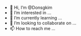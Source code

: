 - 👋 Hi, I’m @Donsgkim
- 👀 I’m interested in ...
- 🌱 I’m currently learning ...
- 💞️ I’m looking to collaborate on ...
- 📫 How to reach me ...

<!---
Donsgkim/Donsgkim is a ✨ special ✨ repository because its `README.md` (this file) appears on your GitHub profile.
You can click the Preview link to take a look at your changes.
--->
